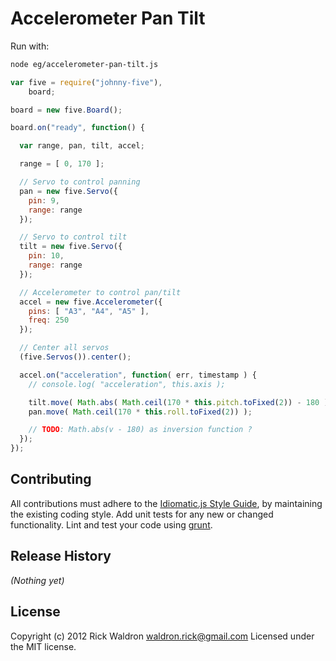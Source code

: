 # Accelerometer Pan Tilt

Run with:
```bash
node eg/accelerometer-pan-tilt.js
```


```javascript
var five = require("johnny-five"),
    board;

board = new five.Board();

board.on("ready", function() {

  var range, pan, tilt, accel;

  range = [ 0, 170 ];

  // Servo to control panning
  pan = new five.Servo({
    pin: 9,
    range: range
  });

  // Servo to control tilt
  tilt = new five.Servo({
    pin: 10,
    range: range
  });

  // Accelerometer to control pan/tilt
  accel = new five.Accelerometer({
    pins: [ "A3", "A4", "A5" ],
    freq: 250
  });

  // Center all servos
  (five.Servos()).center();

  accel.on("acceleration", function( err, timestamp ) {
    // console.log( "acceleration", this.axis );

    tilt.move( Math.abs( Math.ceil(170 * this.pitch.toFixed(2)) - 180 ) );
    pan.move( Math.ceil(170 * this.roll.toFixed(2)) );

    // TODO: Math.abs(v - 180) as inversion function ?
  });
});

```













## Contributing
All contributions must adhere to the [Idiomatic.js Style Guide](https://github.com/rwldrn/idiomatic.js),
by maintaining the existing coding style. Add unit tests for any new or changed functionality. Lint and test your code using [grunt](https://github.com/cowboy/grunt).

## Release History
_(Nothing yet)_

## License
Copyright (c) 2012 Rick Waldron <waldron.rick@gmail.com>
Licensed under the MIT license.
